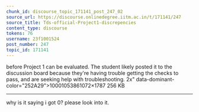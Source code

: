 ```yaml
---
chunk_id: discourse_topic_171141_post_247_02
source_url: https://discourse.onlinedegree.iitm.ac.in/t/171141/247
source_title: Tds-official-Project1-discrepencies
content_type: discourse
tokens: 76
username: 23f1001524
post_number: 247
topic_id: 171141
---
```


 before Project 1 can be evaluated. The student likely posted it to the discussion board because they're having trouble getting the checks to pass, and are seeking help with troubleshooting. 2x" data-dominant-color="252A29">10001053861072×1787 256 KB

---

why is it saying i got 0? please look into it.
